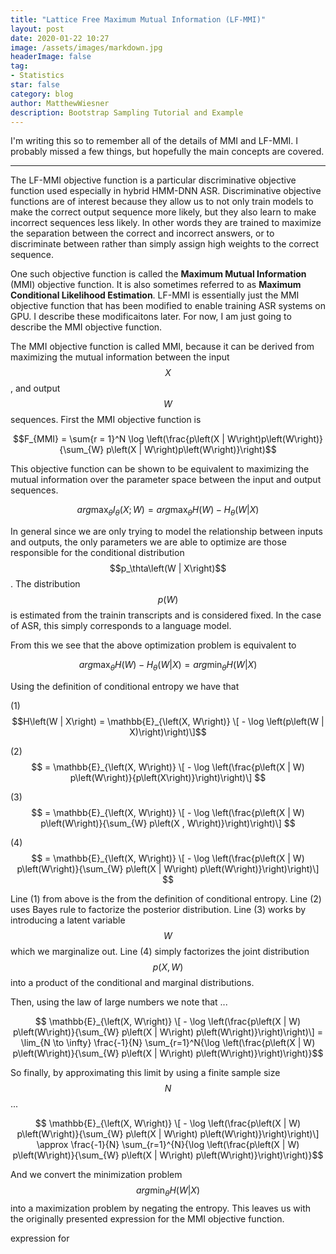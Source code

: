 ```yaml
---
title: "Lattice Free Maximum Mutual Information (LF-MMI)"
layout: post
date: 2020-01-22 10:27
image: /assets/images/markdown.jpg
headerImage: false
tag:
- Statistics
star: false
category: blog
author: MatthewWiesner
description: Bootstrap Sampling Tutorial and Example
---
```


I'm writing this so to remember all of the details of MMI and LF-MMI. I probably missed a few things, but hopefully the main concepts are covered.
__________________________________________________________________________

The LF-MMI objective function is a particular discriminative objective function used especially in hybrid HMM-DNN ASR.
Discriminative objective functions are of interest because they allow us to not only train models to make the correct output sequence
more likely, but they also learn to make incorrect sequences less likely. In other words they are trained to maximize the separation
between the correct and incorrect answers, or to discriminate between rather than simply assign high weights to the correct sequence.

One such objective function is called the **Maximum Mutual Information** (MMI) objective function. It is also sometimes referred to as
**Maximum Conditional Likelihood Estimation**. LF-MMI is essentially just the MMI objective function that has been modified to enable 
training ASR systems on GPU. I describe these modificaitons later. For now, I am just going to describe the MMI objective function.

The MMI objective function is called MMI, because it can be derived from maximizing the mutual information between the input
$$X$$, and output $$W$$ sequences. First the MMI objective function is

$$F_{MMI} = \sum{r = 1}^N \log \left(\frac{p\left(X | W\right)p\left(W\right)}{\sum_{W} p\left(X | W\right)p\left(W\right)}\right)$$

This objective function can be shown to be equivalent to maximizing the mutual information over the parameter space between the input and output sequences.

$$ arg\max_\theta I_\theta \left(X; W\right) = arg\max_\theta H\left(W\right) - H_\theta\left(W | X\right)$$

In general since we are only trying to model the relationship between inputs and outputs, the only parameters we are able to optimize
are those responsible for the conditional distribution $$p_\thta\left(W | X\right)$$. The distribution $$p\left(W\right)$$ is estimated
from the trainin transcripts and is considered fixed. In the case of ASR, this simply corresponds to a language model.

From this we see that the above optimization problem is equivalent to

$$ arg\max_\theta H\left(W\right) - H_\theta\left(W | X\right) = arg\min_\theta H\left(W | X\right)$$

Using the definition of conditional entropy we have that

(1) $$H\left(W | X\right) = \mathbb{E}_{\left(X, W\right)} \[ - \log \left(p\left(W | X)\right)\right)\]$$

(2) $$                    = \mathbb{E}_{\left(X, W\right)} \[ - \log \left(\frac{p\left(X | W) p\left(W\right)}{p\left(X\right)}\right)\right)\] $$

(3) $$                    = \mathbb{E}_{\left(X, W\right)} \[ - \log \left(\frac{p\left(X | W) p\left(W\right)}{\sum_{W} p\left(X , W\right)}\right)\right)\] $$

(4) $$                    = \mathbb{E}_{\left(X, W\right)} \[ - \log \left(\frac{p\left(X | W) p\left(W\right)}{\sum_{W} p\left(X | W\right) p\left(W\right)}\right)\right)\] $$

Line (1) from above is the from the definition of conditional entropy. Line (2) uses Bayes rule to factorize the posterior distribution. Line (3)
works by introducing a latent variable $$W$$ which we marginalize out. Line (4) simply factorizes the joint distribution $$p\left(X, W\right)$$
into a product of the conditional and marginal distributions.

Then, using the law of large numbers we note that ...

$$ \mathbb{E}_{\left(X, W\right)} \[ - \log \left(\frac{p\left(X | W) p\left(W\right)}{\sum_{W} p\left(X | W\right) p\left(W\right)}\right)\right)\]  = \lim_{N \to \infty} \frac{-1}{N} \sum_{r=1}^N{\log \left(\frac{p\left(X | W) p\left(W\right)}{\sum_{W} p\left(X | W\right) p\left(W\right)}\right)\right)}$$

So finally, by approximating this limit by using a finite sample size $$N$$ ...

$$ \mathbb{E}_{\left(X, W\right)} \[ - \log \left(\frac{p\left(X | W) p\left(W\right)}{\sum_{W} p\left(X | W\right) p\left(W\right)}\right)\right)\]  \approx \frac{-1}{N} \sum_{r=1}^{N}{\log \left(\frac{p\left(X | W) p\left(W\right)}{\sum_{W} p\left(X | W\right) p\left(W\right)}\right)\right)}$$

And we convert the minimization problem $$ arg\min_\theta H\left(W | X\right)$$ into a maximization problem by negating the entropy. This leaves us with the originally presented expression for the MMI objective function.

expression for 
